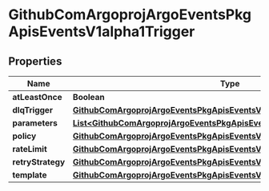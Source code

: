 

# GithubComArgoprojArgoEventsPkgApisEventsV1alpha1Trigger


## Properties

Name | Type | Description | Notes
------------ | ------------- | ------------- | -------------
**atLeastOnce** | **Boolean** |  |  [optional]
**dlqTrigger** | [**GithubComArgoprojArgoEventsPkgApisEventsV1alpha1Trigger**](GithubComArgoprojArgoEventsPkgApisEventsV1alpha1Trigger.md) |  |  [optional]
**parameters** | [**List&lt;GithubComArgoprojArgoEventsPkgApisEventsV1alpha1TriggerParameter&gt;**](GithubComArgoprojArgoEventsPkgApisEventsV1alpha1TriggerParameter.md) |  |  [optional]
**policy** | [**GithubComArgoprojArgoEventsPkgApisEventsV1alpha1TriggerPolicy**](GithubComArgoprojArgoEventsPkgApisEventsV1alpha1TriggerPolicy.md) |  |  [optional]
**rateLimit** | [**GithubComArgoprojArgoEventsPkgApisEventsV1alpha1RateLimit**](GithubComArgoprojArgoEventsPkgApisEventsV1alpha1RateLimit.md) |  |  [optional]
**retryStrategy** | [**GithubComArgoprojArgoEventsPkgApisEventsV1alpha1Backoff**](GithubComArgoprojArgoEventsPkgApisEventsV1alpha1Backoff.md) |  |  [optional]
**template** | [**GithubComArgoprojArgoEventsPkgApisEventsV1alpha1TriggerTemplate**](GithubComArgoprojArgoEventsPkgApisEventsV1alpha1TriggerTemplate.md) |  |  [optional]



